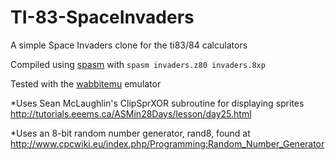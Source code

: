 # TI-83-SpaceInvaders
A simple Space Invaders clone for the ti83/84 calculators

Compiled using [spasm](https://wabbit.codeplex.com/) with `spasm invaders.z80 invaders.8xp`

Tested with the [wabbitemu](https://wabbit.codeplex.com/) emulator

*Uses Sean McLaughlin's ClipSprXOR subroutine for displaying sprites 
http://tutorials.eeems.ca/ASMin28Days/lesson/day25.html

*Uses an 8-bit random number generator, rand8, found at http://www.cpcwiki.eu/index.php/Programming:Random_Number_Generator
